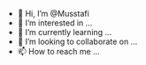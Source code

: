 - 👋 Hi, I’m @Musstafi
- 👀 I’m interested in ...
- 🌱 I’m currently learning ...
- 💞️ I’m looking to collaborate on ...
- 📫 How to reach me ...

<!---
Musstafi/Musstafi is a ✨ special ✨ repository because its `README.md` (this file) appears on your GitHub profile.
You can click the Preview link to take a look at your changes.
--->
